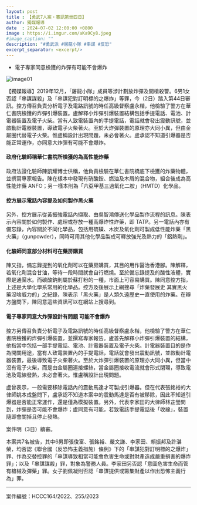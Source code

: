 ```yaml
---
layout: post
title : 【勇武7人案・審訊第卌四日】
author: 獨媒報導
date  : 2024-07-02 12:00:00 +0800
image : https://i.imgur.com/aKa9Cy8.jpeg
#image_caption: ""
description: "#勇武派 #屠龍小隊 #串謀 #反恐"
excerpt_separator: <excerpt/>
---
```


- 電子專家同意檢獲的炸彈有可能不會爆炸

<excerpt/>

![image01](https://i.imgur.com/zjmfTSm.png)

【獨媒報導】2019年12月，「屠龍小隊」成員等涉計劃放炸彈及開槍殺警。6男1女否認「串謀謀殺」及「串謀犯對訂明標的之爆炸」等罪，今（2日）踏入第44日審訊。控方傳召負責分析電子及電路訊號的時任高級督察盧永楷，他檢驗了警方在華仁書院檢獲的炸彈引爆裝置。盧解釋小炸彈引爆裝置結構包括手提電話、電池、計電器裝置及電子火柴。當有人致電裝置內的手提電話，電話就會發出震動訊號，並啟動計電器裝置，導致電子火柴著火。至於大炸彈裝置的原理亦大同小異，但由金屬圈代替電子火柴。惟盧稱設計出現問題，未必會著火。盧承認不知道引爆器是否能正常運作，亦同意大炸彈有可能不會爆炸。

#### 政府化驗師稱華仁書院所檢獲的為高性能炸藥

政府法證化驗師陳凱耀博士供稱，他負責檢驗在華仁書院橋底下檢獲的炸藥物體，並撰寫專家報告。陳在樣本中發現有硝酸銨、燃油及木屑的混合物，組合後成為高性能炸藥 ANFO；另一樣本則為「六亞甲基三過氧化二胺」（HMTD）化學品。

#### 控方展示電話內容提及如何製作黑火藥

另外，控方展示從黃振強電話內擷取、由吳智鴻傳送化學品製作流程的訊息。陳表示內容關於如何製作、處理或存放一種高爆炸性炸藥，即 TATP。另一電話內亦有備忘錄，內容關於不同化學品，包括用硫磺、木炭及氧化劑可製成低性能炸藥「黑火藥」（gunpowder），同時可用其他化學品製成可釋放強光及熱力的「鋁熱劑」。

#### 化驗師同意部分材料可在藥房購買

陳又指，備忘錄提到的氧化劑可以在藥房購買，其目的用作醫治香港腳。陳解釋，若氧化劑混合甘油，等待一段時間就會自行燃燒。至於備忘錄提及的酸性液體，實際是通渠水。而碳酸鈉則屬於蘇打粉的一種，市面上可容易購買。陳同意控方指，上述是大學化學系常用的化學品。控方及後展示上網搜尋「炸藥發展史 其實黑火藥沒啥威力的」之紀錄，陳表示「黑火藥」是人類久遠歷史一直使用的炸藥。在辯方盤問下，陳同意這些資訊可以在網站上搜尋到。

#### 電子專家同意大炸彈設計有問題 可能不會爆炸

控方另傳召負責分析電子及電路訊號的時任高級督察盧永楷，他檢驗了警方在華仁書院檢獲的炸彈引爆裝置，並撰寫專家報告。盧首先解釋小炸彈引爆裝置的結構，他指當中包括一部手提電話、電池、計電器裝置及電子火柴。計電器裝置目的是作為開關用途，當有人致電裝置內的手提電話，電話就會發出震動訊號，並啟動計電器裝置，最後導致電子火柴著火。至於大炸彈引爆裝置的原理亦大同小異，但當中沒有電子火柴，而是由金屬圈連接螺絲，當金屬圈接收電流就會形式閉環，導致電池及電線發熱，未必會著火。惟盧稱設計出現問題。

盧曾表示，一般需要移除電話內的震動馬達才可製成引爆器。但在代表張銘裕的大律師姚本成盤問下，盧承認不知道本案中的震動馬達是否有被移除，因此不知道引爆器是否能正常運作，還是僅為模擬裝置。另外，代表李家田的大律師林芷瑩問到，炸彈是否可能不會爆炸；盧同意有可能，若致電該手提電話後「收線」，裝置隨即會關掉且停止發熱。

案件明（3日）續審。

本案共7名被告，其中6男即張俊富、張銘裕、嚴文謙、李家田、賴振邦及許湛榮，均否認《聯合國（反恐怖主義措施）條例》下的「串謀犯對訂明標的之爆炸」罪、作為交替控罪的「串謀導致相當可能會危害生命或對財產造成嚴重損害的爆炸罪」；以及「串謀謀殺」罪，對象為警務人員。李家田另否認「意圖危害生命而管有槍械及彈藥」罪。女子劉佩凝則否認「串謀提供或籌集財產以作出恐怖主義行為」罪。

---

案件編號：HCCC164/2022、255/2023
